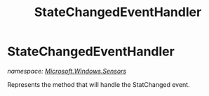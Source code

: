 ﻿---
title: StateChangedEventHandler
---

# StateChangedEventHandler
_namespace: [Microsoft.Windows.Sensors](N-Microsoft.Windows.Sensors.html)_

Represents the method that will handle the StatChanged event.




